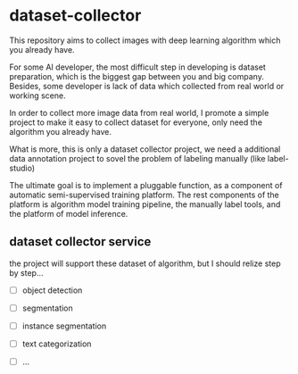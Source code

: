 # dataset-collector

This repository aims to collect images with deep learning algorithm which you already have.

For some AI developer, the most difficult step in developing is dataset preparation, which is the biggest gap between you and big company. Besides, some developer is lack of data which collected from real world or working scene.

In order to collect more image data from real world, I promote a simple project to make it easy to collect dataset for everyone, only need the algorithm you already have.

What is more, this is only a dataset collector project, we need a additional data annotation project to sovel the problem of labeling manually (like label-studio)

The ultimate goal is to implement a pluggable function, as a component of automatic semi-supervised training platform. The rest components of the platform is algorithm model training pipeline, the manually label tools, and the platform of model inference.

## dataset collector service

the project will support these dataset of algorithm, but I should relize step by step...

- [ ] object detection

- [ ] segmentation

- [ ] instance segmentation

- [ ] text categorization

- [ ] ...
